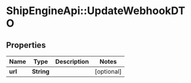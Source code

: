 # ShipEngineApi::UpdateWebhookDTO

## Properties
Name | Type | Description | Notes
------------ | ------------- | ------------- | -------------
**url** | **String** |  | [optional] 


